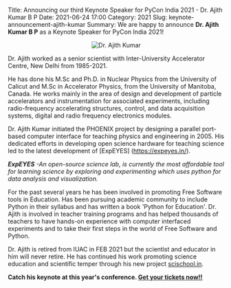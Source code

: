 Title: Announcing our third Keynote Speaker for PyCon India 2021 - Dr. Ajith Kumar B P
Date: 2021-06-24 17:00
Category: 2021
Slug: keynote-announcement-ajith-kumar
Summary: We are happy to announce **Dr. Ajith Kumar B P** as a Keynote Speaker for PyCon India 2021!

<p align="center"><img alt="Dr. Ajith Kumar" src="https://in.pycon.org/2021/images/<location>.png"></p>

Dr. Ajith worked as a senior scientist with Inter-University Accelerator Centre, New Delhi from 1985-2021.

He has done his M.Sc and Ph.D. in Nuclear Physics from the University of Calicut and M.Sc in Accelerator Physics, from the University of Manitoba, Canada. He works mainly in the area of design and development of particle accelerators and instrumentation for associated experiments, including radio-frequency accelerating structures, control, and data acquisition systems, digital and radio frequency electronics modules.

Dr. Ajith Kumar initiated the PHOENIX project by designing a parallel port-based computer interface for teaching physics and engineering in 2005. His dedicated efforts in developing open science hardware for teaching science led to the latest development of [ExpEYES] (https://expeyes.in/). 

_**ExpEYES** -An open-source science lab, is currently the most affordable tool for learning science by exploring and experimenting which uses python for data analysis and visualization._

For the past several years he has been involved in promoting Free Software tools in Education. Has been pursuing academic community to include Python in their syllabus and has written a book 'Python for Education'. Dr. Ajith is involved in teacher training programs and has helped thousands of teachers to have hands-on experience with computer interfaced experiments and to take their first steps in the world of Free Software and Python.

Dr. Ajith is retired from IUAC in FEB 2021 but the scientist and educator in him will never retire. He has continued his work promoting science education and scientific temper through his new project [scischool.in](https://scischool.in/).


**Catch his keynote at this year's conference. [Get your tickets now!!](https://www.townscript.com/v2/e/pycon-india-2021/booking/tickets)**
